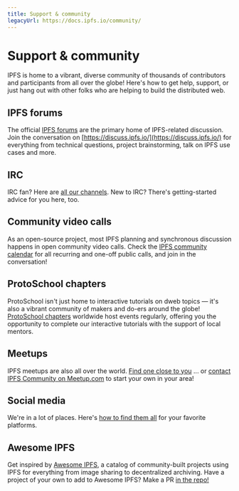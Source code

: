 ```yaml
---
title: Support & community
legacyUrl: https://docs.ipfs.io/community/
---
```


# Support & community

IPFS is home to a vibrant, diverse community of thousands of contributors and participants from all over the globe! Here's how to get help, support, or just hang out with other folks who are helping to build the distributed web.

## IPFS forums

The official [IPFS forums](https://discuss.ipfs.io/) are the primary home of IPFS-related discussion. Join the conversation on [https://discuss.ipfs.io/](https://discuss.ipfs.io/) for everything from technical questions, project brainstorming, talk on IPFS use cases and more.

## IRC

IRC fan? Here are [all our channels](irc). New to IRC? There's getting-started advice for you here, too.

## Community video calls

As an open-source project, most IPFS planning and synchronous discussion happens in open community video calls. Check the [IPFS community calendar](https://calendar.google.com/calendar/embed?src=ipfs.io_eal36ugu5e75s207gfjcu0ae84@group.calendar.google.com) for all recurring and one-off public calls, and join in the conversation!

## ProtoSchool chapters

ProtoSchool isn't just home to interactive tutorials on dweb topics — it's also a vibrant community of makers and do-ers around the globe! [ProtoSchool chapters](https://proto.school/#/chapters) worldwide host events regularly, offering you the opportunity to complete our interactive tutorials with the support of local mentors.

## Meetups

IPFS meetups are also all over the world. [Find one close to you](https://www.meetup.com/members/249142444/) ... or [contact IPFS Community on Meetup.com](https://secure.meetup.com/messages/?new_convo=true&member_id=249142444&name=IPFS+Community) to start your own in your area!

## Social media

We're in a lot of places. Here's [how to find them all](social-media) for your favorite platforms.

## Awesome IPFS

Get inspired by [Awesome IPFS](https://awesome.ipfs.io/), a catalog of community-built projects using IPFS for everything from image sharing to decentralized archiving. Have a project of your own to add to Awesome IPFS? Make a PR [in the repo!](https://github.com/ipfs/awesome-ipfs)

<LegacyCallout />
